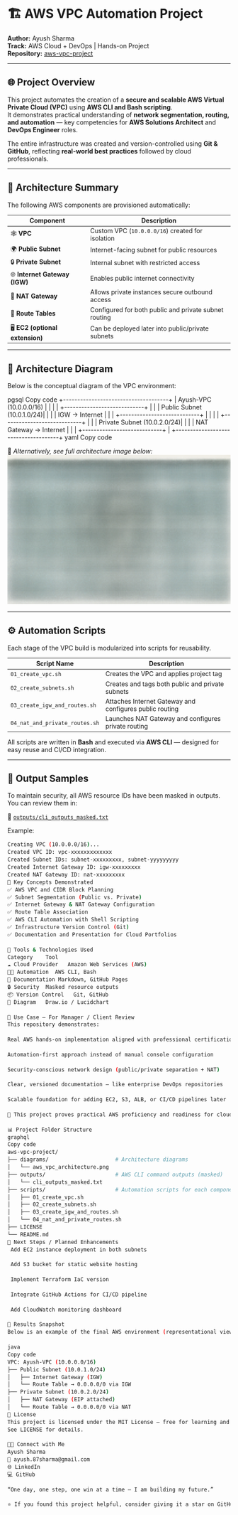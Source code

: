 # 🏗️ AWS VPC Automation Project  
**Author:** Ayush Sharma  
**Track:** AWS Cloud + DevOps | Hands-on Project  
**Repository:** [aws-vpc-project](https://github.com/aysharmaDevops/aws-vpc-project)

---

## 🌐 Project Overview

This project automates the creation of a **secure and scalable AWS Virtual Private Cloud (VPC)** using **AWS CLI and Bash scripting**.  
It demonstrates practical understanding of **network segmentation, routing, and automation** — key competencies for **AWS Solutions Architect** and **DevOps Engineer** roles.

The entire infrastructure was created and version-controlled using **Git & GitHub**, reflecting **real-world best practices** followed by cloud professionals.

---

## 🧩 Architecture Summary

The following AWS components are provisioned automatically:

| Component | Description |
|------------|--------------|
| 🕸️ **VPC** | Custom VPC (`10.0.0.0/16`) created for isolation |
| 🌍 **Public Subnet** | Internet-facing subnet for public resources |
| 🔒 **Private Subnet** | Internal subnet with restricted access |
| 🌐 **Internet Gateway (IGW)** | Enables public internet connectivity |
| 🔁 **NAT Gateway** | Allows private instances secure outbound access |
| 🧭 **Route Tables** | Configured for both public and private subnet routing |
| 🖥️ **EC2 (optional extension)** | Can be deployed later into public/private subnets |

---

## 🧠 Architecture Diagram

Below is the conceptual diagram of the VPC environment:

pgsql
Copy code
               +-------------------------------------+
               |          Ayush-VPC (10.0.0.0/16)    |
               |                                     |
               |   +----------------------------+    |
               |   | Public Subnet (10.0.1.0/24)|    |
               |   | IGW → Internet             |    |
               |   +----------------------------+    |
               |                                     |
               |   +----------------------------+    |
               |   | Private Subnet (10.0.2.0/24)|   |
               |   | NAT Gateway → Internet      |   |
               |   +----------------------------+    |
               +-------------------------------------+
yaml
Copy code

📘 *Alternatively, see full architecture image below:*  
![AWS VPC Architecture](diagrams/aws_vpc_architecture.png)

---

## ⚙️ Automation Scripts

Each stage of the VPC build is modularized into scripts for reusability.

| Script Name | Description |
|--------------|-------------|
| `01_create_vpc.sh` | Creates the VPC and applies project tag |
| `02_create_subnets.sh` | Creates and tags both public and private subnets |
| `03_create_igw_and_routes.sh` | Attaches Internet Gateway and configures public routing |
| `04_nat_and_private_routes.sh` | Launches NAT Gateway and configures private routing |

All scripts are written in **Bash** and executed via **AWS CLI** — designed for easy reuse and CI/CD integration.

---

## 💾 Output Samples

To maintain security, all AWS resource IDs have been masked in outputs.  
You can review them in:

📂 [`outputs/cli_outputs_masked.txt`](outputs/cli_outputs_masked.txt)

Example:
```bash
Creating VPC (10.0.0.0/16)...
Created VPC ID: vpc-xxxxxxxxxxxxx
Created Subnet IDs: subnet-xxxxxxxxx, subnet-yyyyyyyyy
Created Internet Gateway ID: igw-xxxxxxxxx
Created NAT Gateway ID: nat-xxxxxxxxx
🧠 Key Concepts Demonstrated
✅ AWS VPC and CIDR Block Planning
✅ Subnet Segmentation (Public vs. Private)
✅ Internet Gateway & NAT Gateway Configuration
✅ Route Table Association
✅ AWS CLI Automation with Shell Scripting
✅ Infrastructure Version Control (Git)
✅ Documentation and Presentation for Cloud Portfolios

🧰 Tools & Technologies Used
Category	Tool
☁️ Cloud Provider	Amazon Web Services (AWS)
🧑‍💻 Automation	AWS CLI, Bash
📘 Documentation	Markdown, GitHub Pages
🔒 Security	Masked resource outputs
📦 Version Control	Git, GitHub
🧩 Diagram	Draw.io / Lucidchart

💼 Use Case — For Manager / Client Review
This repository demonstrates:

Real AWS hands-on implementation aligned with professional certification tracks

Automation-first approach instead of manual console configuration

Security-conscious network design (public/private separation + NAT)

Clear, versioned documentation — like enterprise DevOps repositories

Scalable foundation for adding EC2, S3, ALB, or CI/CD pipelines later

💬 This project proves practical AWS proficiency and readiness for cloud automation tasks.

📊 Project Folder Structure
graphql
Copy code
aws-vpc-project/
├── diagrams/                     # Architecture diagrams
│   └── aws_vpc_architecture.png
├── outputs/                      # AWS CLI command outputs (masked)
│   └── cli_outputs_masked.txt
├── scripts/                      # Automation scripts for each component
│   ├── 01_create_vpc.sh
│   ├── 02_create_subnets.sh
│   ├── 03_create_igw_and_routes.sh
│   └── 04_nat_and_private_routes.sh
├── LICENSE
└── README.md
🔮 Next Steps / Planned Enhancements
 Add EC2 instance deployment in both subnets

 Add S3 bucket for static website hosting

 Implement Terraform IaC version

 Integrate GitHub Actions for CI/CD pipeline

 Add CloudWatch monitoring dashboard

🏁 Results Snapshot
Below is an example of the final AWS environment (representational view):

java
Copy code
VPC: Ayush-VPC (10.0.0.0/16)
├── Public Subnet (10.0.1.0/24)
│   ├── Internet Gateway (IGW)
│   └── Route Table → 0.0.0.0/0 via IGW
├── Private Subnet (10.0.2.0/24)
│   ├── NAT Gateway (EIP attached)
│   └── Route Table → 0.0.0.0/0 via NAT
🧾 License
This project is licensed under the MIT License — free for learning and demonstration purposes.
See LICENSE for details.

🧑‍💻 Connect with Me
Ayush Sharma
📧 ayush.87sharma@gmail.com
🌐 LinkedIn
💻 GitHub

“One day, one step, one win at a time — I am building my future.”

⭐ If you found this project helpful, consider giving it a star on GitHub!
